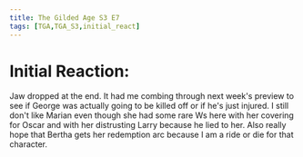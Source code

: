```yaml
---
title: The Gilded Age S3 E7
tags: [TGA,TGA_S3,initial_react]
---
```


# Initial Reaction:
Jaw dropped at the end. It had me combing through next week's preview to see if George was actually going to be killed off or if he's just injured. I still don't like Marian even though she had some rare Ws here with her covering for Oscar and with her distrusting Larry because he lied to her. Also really hope that Bertha gets her redemption arc because I am a ride or die for that character.